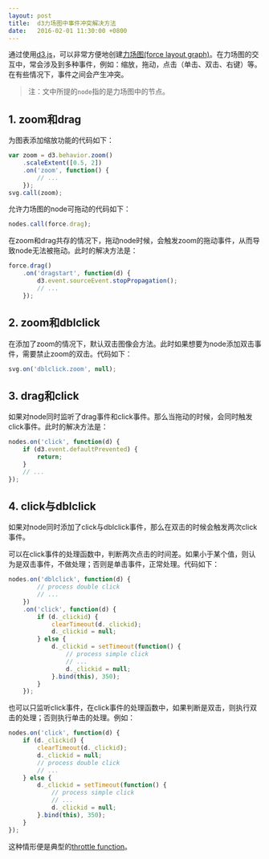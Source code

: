 ```yaml
---
layout: post
title:  d3力场图中事件冲突解决方法
date:   2016-02-01 11:30:00 +0800
---
```


通过使用[d3.js](http://d3js.org/)，可以非常方便地创建[力场图(force layout graph)](https://github.com/mbostock/d3/wiki/Force-Layout)。在力场图的交互中，常会涉及到多种事件，例如：缩放，拖动，点击（单击、双击、右键）等。在有些情况下，事件之间会产生冲突。

> 注：文中所提的`node`指的是力场图中的节点。

## 1. zoom和drag

为图表添加缩放功能的代码如下：

```javascript
var zoom = d3.behavior.zoom()
	.scaleExtent([0.5, 2])
	.on('zoom', function() {
		// ...
	});
svg.call(zoom);
```

允许力场图的node可拖动的代码如下：

```javascript
nodes.call(force.drag);
```

在zoom和drag共存的情况下，拖动node时候，会触发zoom的拖动事件，从而导致node无法被拖动。此时的解决方法是：

```javascript
force.drag()
	.on('dragstart', function(d) {
		d3.event.sourceEvent.stopPropagation();
		// ...
	});
```

## 2. zoom和dblclick

在添加了zoom的情况下，默认双击图像会方法。此时如果想要为node添加双击事件，需要禁止zoom的双击。代码如下：

```javascript
svg.on('dblclick.zoom', null);
```

## 3. drag和click

如果对node同时监听了drag事件和click事件。那么当拖动的时候，会同时触发click事件。此时的解决方法是：

```javascript
nodes.on('click', function(d) {
	if (d3.event.defaultPrevented) {
		return;
	}
	// ...
});
```

## 4. click与dblclick

如果对node同时添加了click与dblclick事件，那么在双击的时候会触发两次click事件。

可以在click事件的处理函数中，判断两次点击的时间差。如果小于某个值，则认为是双击事件，不做处理；否则是单击事件，正常处理。代码如下：

```javascript
nodes.on('dblclick', function(d) {
		// process double click
		// ...
	})
	.on('click', function(d) {
		if (d._clickid) {
			clearTimeout(d._clickid);
			d._clickid = null;
		} else {
			d._clickid = setTimeout(function() {
				// process simple click
				// ...
				d._clickid = null;
			}.bind(this), 350);
		}
	});
```

也可以只监听click事件，在click事件的处理函数中，如果判断是双击，则执行双击的处理；否则执行单击的处理。例如：

```javascript
nodes.on('click', function(d) {
	if (d._clickid) {
		clearTimeout(d._clickid);
		d._clickid = null;
		// process double click
		// ...
	} else {
		d._clickid = setTimeout(function() {
			// process simple click
			// ...
			d._clickid = null;
		}.bind(this), 350);
	}
});
```

这种情形便是典型的[throttle function](https://www.nczonline.net/blog/2007/11/30/the-throttle-function/)。
